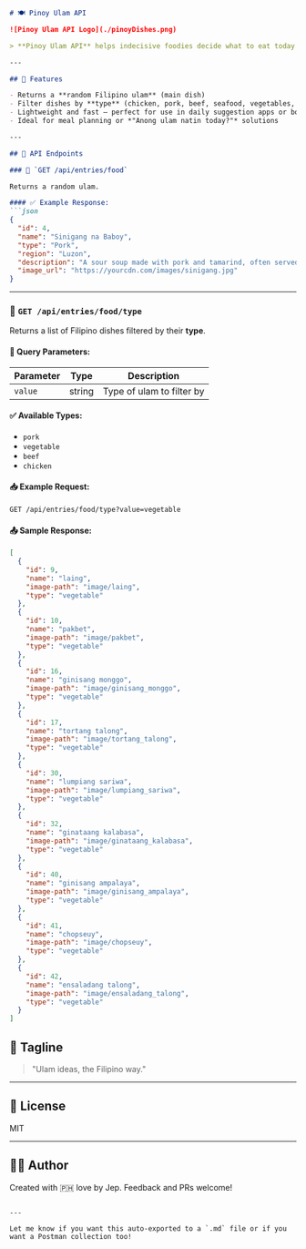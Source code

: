 
````markdown
# 🍽️ Pinoy Ulam API

![Pinoy Ulam API Logo](./pinoyDishes.png)

> **Pinoy Ulam API** helps indecisive foodies decide what to eat today by serving random Filipino dish (ulam) suggestions. Whether you’re craving adobo, sinigang, or something new, this API provides quick, randomized recommendations to inspire your next meal.

---

## 📌 Features

- Returns a **random Filipino ulam** (main dish)
- Filter dishes by **type** (chicken, pork, beef, seafood, vegetables, etc.)
- Lightweight and fast — perfect for use in daily suggestion apps or bots
- Ideal for meal planning or *"Anong ulam natin today?"* solutions

---

## 📁 API Endpoints

### 🔹 `GET /api/entries/food`

Returns a random ulam.

#### ✅ Example Response:
```json
{
  "id": 4,
  "name": "Sinigang na Baboy",
  "type": "Pork",
  "region": "Luzon",
  "description": "A sour soup made with pork and tamarind, often served with vegetables like kangkong and sitaw.",
  "image_url": "https://yourcdn.com/images/sinigang.jpg"
}
````

---

### 🔹 `GET /api/entries/food/type`

Returns a list of Filipino dishes filtered by their **type**.

#### 🧾 Query Parameters:

| Parameter | Type   | Description               |
| --------- | ------ | ------------------------- |
| `value`   | string | Type of ulam to filter by |

#### ✅ Available Types:

* `pork`
* `vegetable`
* `beef`
* `chicken`

#### 📥 Example Request:

```
GET /api/entries/food/type?value=vegetable
```

#### 📤 Sample Response:

```json
[
  {
    "id": 9,
    "name": "laing",
    "image-path": "image/laing",
    "type": "vegetable"
  },
  {
    "id": 10,
    "name": "pakbet",
    "image-path": "image/pakbet",
    "type": "vegetable"
  },
  {
    "id": 16,
    "name": "ginisang monggo",
    "image-path": "image/ginisang_monggo",
    "type": "vegetable"
  },
  {
    "id": 17,
    "name": "tortang talong",
    "image-path": "image/tortang_talong",
    "type": "vegetable"
  },
  {
    "id": 30,
    "name": "lumpiang sariwa",
    "image-path": "image/lumpiang_sariwa",
    "type": "vegetable"
  },
  {
    "id": 32,
    "name": "ginataang kalabasa",
    "image-path": "image/ginataang_kalabasa",
    "type": "vegetable"
  },
  {
    "id": 40,
    "name": "ginisang ampalaya",
    "image-path": "image/ginisang_ampalaya",
    "type": "vegetable"
  },
  {
    "id": 41,
    "name": "chopseuy",
    "image-path": "image/chopseuy",
    "type": "vegetable"
  },
  {
    "id": 42,
    "name": "ensaladang talong",
    "image-path": "image/ensaladang_talong",
    "type": "vegetable"
  }
]
```



## 📣 Tagline

> "Ulam ideas, the Filipino way."

---

## 📄 License

MIT

---

## 🧑‍🍳 Author

Created with 🇵🇭 love by Jep.
Feedback and PRs welcome!

```

---

Let me know if you want this auto-exported to a `.md` file or if you want a Postman collection too!
```

